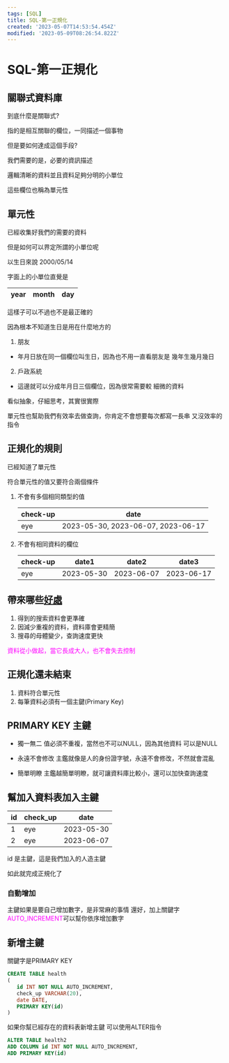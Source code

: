 ```yaml
---
tags: [SQL]
title: SQL-第一正規化
created: '2023-05-07T14:53:54.454Z'
modified: '2023-05-09T08:26:54.822Z'
---
```


# SQL-第一正規化

## 關聯式資料庫

到底什麼是關聯式?

指的是相互關聯的欄位，一同描述一個事物

但是要如何達成這個手段?

我們需要的是，必要的資訊描述

邏輯清晰的資料並且資料足夠分明的小單位

這些欄位也稱為單元性

## 單元性

已經收集好我們的需要的資料

但是如何可以界定所謂的小單位呢

以生日來說 2000/05/14

字面上的小單位直覺是

|  year   | month  | day |
|  ----  | ----  |----  |

這樣子可以不過也不是最正確的

因為根本不知道生日是用在什麼地方的

1. 朋友
  + 年月日放在同一個欄位叫生日，因為也不用一直看朋友是
  幾年生幾月幾日
2. 戶政系統
  + 這邊就可以分成年月日三個欄位，因為很常需要較
  細微的資料

看似抽象，仔細思考，其實很實際

單元性也幫助我們有效率去做查詢，你肯定不會想要每次都寫一長串
又沒效率的指令

## 正規化的規則

已經知道了單元性

符合單元性的值又要符合兩個條件

1. 不會有多個相同類型的值

    |  check-up    | date  |
    |  ----  | ---- |
    |eye|2023-05-30, 2023-06-07, 2023-06-17|
2. 不會有相同資料的欄位

    |  check-up    | date1  |date2  |date3  |
    |  ----  | ---- |---- |---- |
    |eye|2023-05-30| 2023-06-07| 2023-06-17|

## 帶來哪些<u>好處</u>

1. 得到的搜索資料會更準確
2. 因減少重複的資料，資料庫會更精簡
3. 搜尋的母體變少，查詢速度更快

<span style="color:#ff00ff"> 資料從小做起，當它長成大人，也不會失去控制 </span>

## 正規化還未結束

1. 資料符合單元性
2. 每筆資料必須有一個主鍵(Primary Key)

## PRIMARY KEY 主鍵

* 獨一無二
  值必須不重複，當然也不可以NULL，因為其他資料
  可以是NULL

* 永遠不會修改
  主鑑就像是人的身份證字號，永遠不會修改，不然就會混亂

* 簡單明瞭
  主鑑越簡單明瞭，就可讓資料庫比較小，還可以加快查詢速度

## 幫加入資料表加入主鍵

|id |  check_up    | date|
|----|  ----  | ---- |
| 1 |eye|2023-05-30| 
| 2 |eye|2023-06-07|

id 是主鍵，這是我們加入的人造主鍵

如此就完成正規化了

### 自動增加

主鍵如果是要自己增加數字，是非常麻的事情
還好，加上關鍵字<span style="color:#ff00ff">AUTO_INCREMENT</span>可以幫你依序增加數字


## 新增主鍵

關鍵字是PRIMARY KEY
```sql
CREATE TABLE health
(
   id INT NOT NULL AUTO_INCREMENT,
   check_up VARCHAR(20),
   date DATE,
   PRIMARY KEY(id)
)
```
如果你幫已經存在的資料表新增主鍵
可以使用ALTER指令

```sql
ALTER TABLE health2
ADD COLUMN id INT NOT NULL AUTO_INCREMENT,
ADD PRIMARY KEY(id)
```






 


